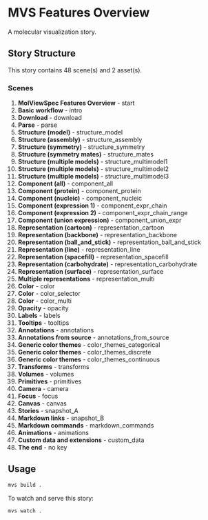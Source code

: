 # MVS Features Overview

A molecular visualization story.

## Story Structure

This story contains 48 scene(s) and 2 asset(s).

### Scenes

1. **MolViewSpec Features Overview** - start
2. **Basic workflow** - intro
3. **Download** - download
4. **Parse** - parse
5. **Structure (model)** - structure_model
6. **Structure (assembly)** - structure_assembly
7. **Structure (symmetry)** - structure_symmetry
8. **Structure (symmetry mates)** - structure_mates
9. **Structure (multiple models)** - structure_multimodel1
10. **Structure (multiple models)** - structure_multimodel2
11. **Structure (multiple models)** - structure_multimodel3
12. **Component (all)** - component_all
13. **Component (protein)** - component_protein
14. **Component (nucleic)** - component_nucleic
15. **Component (expression 1)** - component_expr_chain
16. **Component (expression 2)** - component_expr_chain_range
17. **Component (union expression)** - component_union_expr
18. **Representation (cartoon)** - representation_cartoon
19. **Representation (backbone)** - representation_backbone
20. **Representation (ball_and_stick)** - representation_ball_and_stick
21. **Representation (line)** - representation_line
22. **Representation (spacefill)** - representation_spacefill
23. **Representation (carbohydrate)** - representation_carbohydrate
24. **Representation (surface)** - representation_surface
25. **Multiple representations** - representation_multi
26. **Color** - color
27. **Color** - color_selector
28. **Color** - color_multi
29. **Opacity** - opacity
30. **Labels** - labels
31. **Tooltips** - tooltips
32. **Annotations** - annotations
33. **Annotations from source** - annotations_from_source
34. **Generic color themes** - color_themes_categorical
35. **Generic color themes** - color_themes_discrete
36. **Generic color themes** - color_themes_continuous
37. **Transforms** - transforms
38. **Volumes** - volumes
39. **Primitives** - primitives
40. **Camera** - camera
41. **Focus** - focus
42. **Canvas** - canvas
43. **Stories** - snapshot_A
44. **Markdown links** - snapshot_B
45. **Markdown commands** - markdown_commands
46. **Animations** - animations
47. **Custom data and extensions** - custom_data
48. **The end** - no key

## Usage

```bash
mvs build .
```

To watch and serve this story:

```bash
mvs watch .
```

